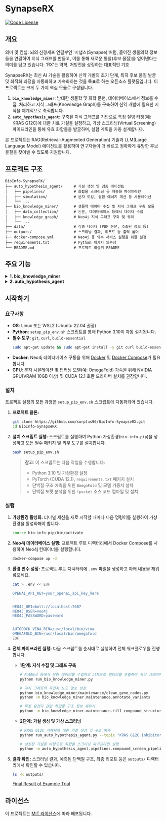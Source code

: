 # SynapseRX


[![Code License](https://img.shields.io/badge/License-MIT-green.svg)](LICENSE)

## 개요

의미 및 컨셉: 뇌의 신경세포 연결부인 '시냅스(Synapse)'처럼, 흩어진 생물의학 정보들을 연결하여 지식 그래프를 만들고, 이를 통해 새로운 통찰(후보 물질)을 얻어낸다는 의미를 담고 있습니다. 'RX'는 약학, 처방전을 상징하는 대표적인 기호

SynapseRX는 최신 AI 기술을 활용하여 신약 개발의 초기 단계, 특히 후보 물질 발굴 및 최적화 과정을 자동화하고 가속화하는 것을 목표로 하는 오픈소스 플랫폼입니다. 이 프로젝트는 크게 두 가지 핵심 모듈로 구성됩니다.

1.  **`bio_knowledge_miner`**: 방대한 생물학 및 화학 문헌, 데이터베이스에서 정보를 수집, 처리하고 지식 그래프(Knowledge Graph)를 구축하여 신약 개발에 필요한 지식을 체계적으로 축적합니다.
2.  **`auto_hypothesis_agent`**: 구축된 지식 그래프를 기반으로 특정 질병 타겟(예: KRAS G12C)에 대한 치료 가설을 설정하고, 가상 스크리닝(Virtual Screening) 파이프라인을 통해 유효 화합물을 발굴하며, 실험 계획을 자동 설계합니다.

본 프로젝트는 RAG(Retrieval-Augmented Generation) 기술과 LLM(Large Language Model) 에이전트를 활용하여 연구자들이 더 빠르고 정확하게 유망한 후보 물질을 찾아낼 수 있도록 지원합니다.

## 프로젝트 구조

```
BioInfo-SynapseRX/
├── auto_hypothesis_agent/     # 가설 생성 및 검증 에이전트
│   ├── pipelines/             # 화합물 스크리닝 등 자동화 파이프라인
│   ├── simulation/            # 분자 도킹, 결합 에너지 계산 등 시뮬레이션
│   └── ...
├── bio_knowledge_miner/       # 생물학 데이터 수집 및 지식 그래프 구축 모듈
│   ├── data_collection/       # 논문, 데이터베이스 등에서 데이터 수집
│   ├── knowledge_graph/       # Neo4j 지식 그래프 구축 및 쿼리
│   └── ...
├── data/                      # 각종 데이터 (PDF 논문, 추출된 정보 등)
├── outputs/                   # 스크리닝 결과, 리포트 등 출력 폴더
├── docker-compose.yml         # Neo4j 등 외부 서비스 실행을 위한 설정
├── requirements.txt           # Python 패키지 의존성
└── README.md                  # 프로젝트 최상위 README
```

## 주요 기능

<details>
<summary><b>1. bio_knowledge_miner</b></summary>

`bio_knowledge_miner`는 SynapseRX 프로젝트의 데이터 수집 및 지식 관리 백본(backbone)입니다. 이 모듈의 핵심 목표는 비정형 데이터(예: 과학 논문)와 정형 데이터(예: ChEMBL, PubChem)를 포함한 다양한 소스로부터 생물의학 정보를 추출, 처리하고, 이를 연결하여 거대한 지식 그래프(Knowledge Graph)를 구축하는 것입니다.

이 지식 그래프는 신약 개발 연구에 필요한 핵심적인 관계들(예: '유전자-질병 연관성', '화합물-단백질 상호작용', '치료제-부작용')을 명시적으로 표현하며, `auto_hypothesis_agent`가 가설을 생성하고 검증하는 데 필요한 기반 지식을 제공합니다.

 [README](https://github.com/surplus96/BioInfo-SynapseRX/tree/main/bio_knowledge_miner#readme)

</details>

<details>
<summary><b>2. auto_hypothesis_agent</b></summary>

`auto_hyphothesis_agent` 는 지식 그래프와 외부 데이터를 기반으로 가설을 설정하고, 전산 시뮬레이션을 통해 이를 검증하는 자동화 에이전트입니다. 이 프로젝트의 핵심인 화합물 가상 스크리닝 파이프라인이 이 모듈에 포함되어 있습니다.

 [README](https://github.com/surplus96/BioInfo-SynapseRX/blob/main/auto_hypothesis_agent/README.md)

</details>


## 시작하기

### 요구사항

*   **OS**: Linux 또는 WSL2 (Ubuntu 22.04 권장)
*   **Python**: `setup_pip_env.sh` 스크립트를 통해 Python 3.10이 자동 설치됩니다.
*   **필수 도구**: `git`, `curl`, `build-essential`
    ```bash
    sudo apt-get update && sudo apt-get install -y git curl build-essential
    ```
*   **Docker**: Neo4j 데이터베이스 구동을 위해 [Docker](https://docs.docker.com/engine/install/) 및 [Docker Compose](https://docs.docker.com/compose/install/)가 필요합니다.
*   **GPU**: 분자 시뮬레이션 및 딥러닝 모델(예: OmegaFold) 가속을 위해 NVIDIA GPU(VRAM 10GB 이상) 및 CUDA 12.1 호환 드라이버 설치를 권장합니다.

### 설치

프로젝트 설정의 모든 과정은 `setup_pip_env.sh` 스크립트에 자동화되어 있습니다.

1.  **프로젝트 클론:**
    ```bash
    git clone https://github.com/surplus96/BioInfo-SynapseRX.git
    cd BioInfo-SynapseRX
    ```

2.  **설치 스크립트 실행:**
    스크립트를 실행하여 Python 가상환경(`bio-info-pip`)을 생성하고 모든 필수 패키지 및 외부 도구를 설치합니다.
    ```bash
    bash setup_pip_env.sh
    ```
    > **참고**: 이 스크립트는 다음 작업을 수행합니다:
    > *   Python 3.10 및 가상환경 설정
    > *   PyTorch (CUDA 12.1), `requirements.txt` 패키지 설치
    > *   단백질 구조 예측을 위한 `OmegaFold` 및 모델 가중치 설치
    > *   단백질 포켓 분석을 위한 `fpocket` 소스 코드 컴파일 및 설치

### 실행

1.  **가상환경 활성화:**
    터미널 세션을 새로 시작할 때마다 다음 명령어를 실행하여 가상환경을 활성화해야 합니다.
    ```bash
    source bio-info-pip/bin/activate
    ```

2.  **Neo4j 데이터베이스 실행:**
    프로젝트 루트 디렉터리에서 Docker Compose를 사용하여 Neo4j 컨테이너를 실행합니다.
    ```bash
    docker-compose up -d
    ```

3.  **환경 변수 설정:**
    프로젝트 루트 디렉터리에 `.env` 파일을 생성하고 아래 내용을 채워넣으세요.
    ```bash
    cat > .env << EOF

    OPENAI_API_KEY=your_openai_api_key_here


    NEO4J_URI=bolt://localhost:7687
    NEO4J_USER=neo4j
    NEO4J_PASSWORD=password


    AUTODOCK_VINA_BIN=/usr/local/bin/vina
    OMEGAFOLD_BIN=/usr/local/bin/omegafold
    EOF

    ```

4.  **전체 파이프라인 실행:**
    다음 스크립트를 순서대로 실행하여 전체 워크플로우를 진행합니다.

    *   **1단계: 지식 수집 및 그래프 구축**
        ```bash
        # PubMed 등에서 문헌 데이터를 수집하고 LLM으로 엔티티를 추출하여 지식 그래프에 저장
        python run_bio_knowledge_miner.py
        
        # 지식 그래프의 유전자 노드 정보 보강
        python bio_knowledge_miner/maintenance/clean_gene_nodes.py
        python -m bio_knowledge_miner.maintenance.annotate_variants
        
        # 특정 유전자 관련 화합물 구조 정보 채우기
        python -m bio_knowledge_miner.maintenance.fill_compound_structures --gene KRAS
        ```

    *   **2단계: 가설 생성 및 가상 스크리닝**
        ```bash
        # KRAS G12C 저해제에 대한 가설 생성 및 구조 예측
        python run_auto_hypothesis_agent.py --topic "KRAS G12C inhibitor" --n_hypo 1
        
        # 생성된 가설을 바탕으로 화합물 스크리닝 파이프라인 실행
        python -m auto_hypothesis_agent.pipelines.compound_screen_pipeline --gene KRAS
        ```

5.  **결과 확인:**
    스크리닝 결과, 예측된 단백질 구조, 최종 리포트 등은 `outputs/` 디렉터리에서 확인할 수 있습니다.
    ```bash
    ls -R outputs/
    ```
    [Final Result of Example Trial](https://github.com/surplus96/BioInfo-SynapseRX/blob/main/outputs/reports/screening_report_KRAS_KRAS_G12C_20250708134950.csv)
    

## 라이선스

이 프로젝트는 [MIT 라이선스](LICENSE)에 따라 배포됩니다.